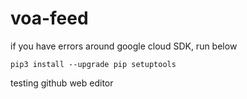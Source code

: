 # voa-feed


if you have errors around google cloud SDK, run below



```
pip3 install --upgrade pip setuptools
```

testing github web editor